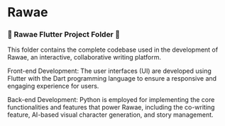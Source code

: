 <h1> Rawae </h1>
<h3> 🌟 Rawae Flutter Project Folder 🌟 </h3>

This folder contains the complete codebase used in the development of Rawae, an interactive, collaborative writing platform.

Front-end Development: The user interfaces (UI) are developed using Flutter with the Dart programming language to ensure a responsive and engaging experience for users.

Back-end Development: Python is employed for implementing the core functionalities and features that power Rawae, including the co-writing feature, AI-based visual character generation, and story management.
